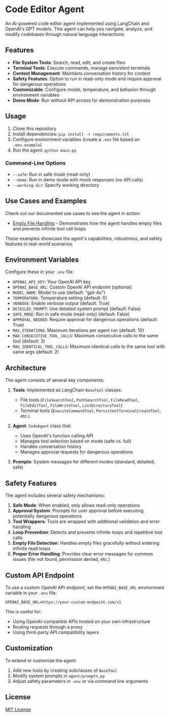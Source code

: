 # Code Editor Agent

An AI-powered code editor agent implemented using LangChain and OpenAI's GPT models. This agent can help you navigate, analyze, and modify codebases through natural language interactions.

## Features

- **File System Tools**: Search, read, edit, and create files
- **Terminal Tools**: Execute commands, manage persistent terminals
- **Context Management**: Maintains conversation history for context
- **Safety Features**: Option to run in read-only mode and require approval for dangerous operations
- **Customizable**: Configure model, temperature, and behavior through environment variables
- **Demo Mode**: Run without API access for demonstration purposes

## Usage

1. Clone this repository
2. Install dependencies: `pip install -r requirements.txt`
3. Configure environment variables (create a `.env` file based on `.env.example`)
4. Run the agent: `python main.py`

### Command-Line Options

- `--safe`: Run in safe mode (read-only)
- `--demo`: Run in demo mode with mock responses (no API calls)
- `--working-dir`: Specify working directory

## Use Cases and Examples

Check out our documented use cases to see the agent in action:

- [Empty File Handling](examples/empty_file_handling_case.md) - Demonstrates how the agent handles empty files and prevents infinite tool call loops

These examples showcase the agent's capabilities, robustness, and safety features in real-world scenarios.

## Environment Variables

Configure these in your `.env` file:

- `OPENAI_API_KEY`: Your OpenAI API key
- `OPENAI_BASE_URL`: Custom OpenAI API endpoint (optional)
- `MODEL_NAME`: Model to use (default: "gpt-4o")
- `TEMPERATURE`: Temperature setting (default: 0)
- `VERBOSE`: Enable verbose output (default: True)
- `DETAILED_PROMPT`: Use detailed system prompt (default: False)
- `SAFE_MODE`: Run in safe mode (read-only) (default: False)
- `APPROVAL_NEEDED`: Require approval for dangerous operations (default: True)
- `MAX_ITERATIONS`: Maximum iterations per agent run (default: 10)
- `MAX_CONSECUTIVE_TOOL_CALLS`: Maximum consecutive calls to the same tool (default: 3)
- `MAX_IDENTICAL_TOOL_CALLS`: Maximum identical calls to the same tool with same args (default: 2)

## Architecture

The agent consists of several key components:

1. **Tools**: Implemented as LangChain `BaseTool` classes:
   - File tools (`FileSearchTool`, `PathSearchTool`, `FileReadTool`, `FileEditTool`, `FileWriteTool`, `ListDirectoryTool`)
   - Terminal tools (`ExecuteCommandTool`, `PersistentTerminalCreateTool`, etc.)

2. **Agent**: `CodeAgent` class that:
   - Uses OpenAI's function calling API
   - Manages tool selection based on mode (safe vs. full)
   - Handles conversation history
   - Manages approval requests for dangerous operations

3. **Prompts**: System messages for different modes (standard, detailed, safe)

## Safety Features

The agent includes several safety mechanisms:

1. **Safe Mode**: When enabled, only allows read-only operations
2. **Approval System**: Prompts for user approval before executing potentially dangerous operations
3. **Tool Wrappers**: Tools are wrapped with additional validation and error handling
4. **Loop Prevention**: Detects and prevents infinite loops and repetitive tool calls
5. **Empty File Detection**: Handles empty files gracefully without entering infinite read loops
6. **Proper Error Handling**: Provides clear error messages for common issues (file not found, permission denied, etc.)

## Custom API Endpoint

To use a custom OpenAI API endpoint, set the `OPENAI_BASE_URL` environment variable in your `.env` file:

```
OPENAI_BASE_URL=https://your-custom-endpoint.com/v1
```

This is useful for:
- Using OpenAI-compatible APIs hosted on your own infrastructure
- Routing requests through a proxy
- Using third-party API compatibility layers

## Customization

To extend or customize the agent:

1. Add new tools by creating subclasses of `BaseTool`
2. Modify system prompts in `agent/prompts.py`
3. Adjust safety parameters in `.env` or via command line arguments

## License

[MIT License](LICENSE) 
